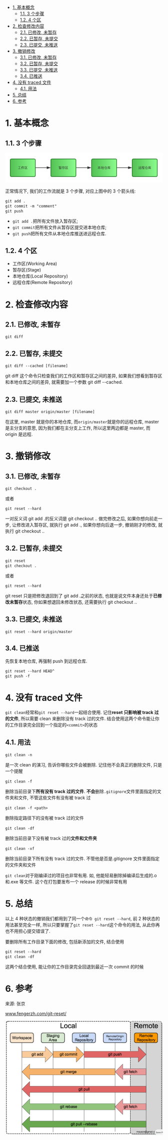 
<!-- @import "[TOC]" {cmd="toc" depthFrom=1 depthTo=6 orderedList=false} -->

<!-- code_chunk_output -->

- [1. 基本概念](#1-基本概念)
  - [1.1. 3 个步骤](#11-3-个步骤)
  - [1.2. 4 个区](#12-4-个区)
- [2. 检查修改内容](#2-检查修改内容)
  - [2.1. 已修改, 未暂存](#21-已修改-未暂存)
  - [2.2. 已暂存, 未提交](#22-已暂存-未提交)
  - [2.3. 已提交, 未推送](#23-已提交-未推送)
- [3. 撤销修改](#3-撤销修改)
  - [3.1. 已修改, 未暂存](#31-已修改-未暂存)
  - [3.2. 已暂存, 未提交](#32-已暂存-未提交)
  - [3.3. 已提交, 未推送](#33-已提交-未推送)
  - [3.4. 已推送](#34-已推送)
- [4. 没有 traced 文件](#4-没有-traced-文件)
  - [4.1. 用法](#41-用法)
- [5. 总结](#5-总结)
- [6. 参考](#6-参考)

<!-- /code_chunk_output -->

# 1. 基本概念

## 1.1. 3 个步骤

![config](images/2.png)

正常情况下, 我们的工作流就是 3 个步骤, 对应上图中的 3 个箭头线:

```
git add .
git commit -m "comment"
git push
```

- `git add .`把所有文件放入暂存区;
- `git commit`把所有文件从暂存区提交进本地仓库;
- `git push`把所有文件从本地仓库推送进远程仓库.

## 1.2. 4 个区

- 工作区(Working Area)
- 暂存区(Stage)
- 本地仓库(Local Repository)
- 远程仓库(Remote Repository)

# 2. 检查修改内容

## 2.1. 已修改, 未暂存

```
git diff
```

## 2.2. 已暂存, 未提交

```
git diff --cached [filename]
```

git diff 这个命令只检查我们的工作区和暂存区之间的差异, 如果我们想看到暂存区和本地仓库之间的差异, 就需要加一个参数 git diff --cached.

## 2.3. 已提交, 未推送

```
git diff master origin/master [filename]
```

在这里, master 就是你的本地仓库, 而`origin/master`就是你的远程仓库, master 是主分支的意思, 因为我们都在主分支上工作, 所以这里两边都是 master, 而 origin 是远程.

# 3. 撤销修改

## 3.1. 已修改, 未暂存

```
git checkout .
```

或者

```
git reset --hard
```

一对反义词 git add .的反义词是 git checkout .. 做完修改之后, 如果你想向前走一步, 让修改进入暂存区, 就执行 git add ., 如果你想向后退一步, 撤销刚才的修改, 就执行 git checkout ..

## 3.2. 已暂存, 未提交

```
git reset
git checkout .
```

或者

```
git reset --hard
```

git reset 只是把修改退回到了 git add .之前的状态, 也就是说文件本身还处于**已修改未暂存**状态, 你如果想退回未修改状态, 还需要执行 git checkout ..

## 3.3. 已提交, 未推送

```
git reset --hard origin/master
```

## 3.4. 已推送

先恢复本地仓库, 再强制 push 到远程仓库.

```
git reset --hard HEAD^
git push -f
```

# 4. 没有 traced 文件

`git clean`经常和`git reset --hard`一起结合使用. 记住**reset 只影响被 track 过的文件**, 所以需要 clean 来删除没有 track 过的文件. 结合使用这两个命令能让你的工作目录完全回到一个指定的`<commit>`的状态

## 4.1. 用法

`git clean -n`

是一次 clean 的演习, 告诉你哪些文件会被删除. 记住他不会真正的删除文件, 只是一个提醒

`git clean -f`

删除当前目录下**所有没有 track 过的文件**. **不会**删除`.gitignore`文件里面指定的文件夹和文件, 不管这些文件有没有被 track 过

`git clean -f <path>`

删除指定路径下的没有被 track 过的文件

`git clean -df`

删除当前目录下没有被 track 过的**文件和文件夹**

`git clean -xf`

删除当前目录下所有没有 track 过的文件. 不管他是否是.gitignore 文件里面指定的文件夹和文件

`git clean`对于刚编译过的项目也非常有用. 如, 他能轻易删除掉编译后生成的.o 和.exe 等文件. 这个在打包要发布一个 release 的时候非常有用

# 5. 总结

以上 4 种状态的撤销我们都用到了同一个`命令 git reset --hard`, 前 2 种状态的用法甚至完全一样, 所以只要掌握了`git reset --hard`这个命令的用法, 从此你再也不用担心提交错误了.

要删除所有工作目录下面的修改, 包括新添加的文件, 结合使用

```
git reset --hard
git clean -df
```

这两个结合使用, 能让你的工作目录完全回退到最近一次 commit 的时候

# 6. 参考

来源: 张京

www.fengerzh.com/git-reset/

![config](images/1.png)
